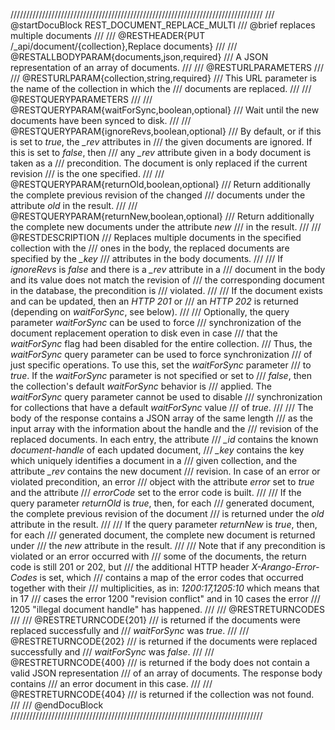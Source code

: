 ////////////////////////////////////////////////////////////////////////////////
/// @startDocuBlock REST_DOCUMENT_REPLACE_MULTI
/// @brief replaces multiple documents
///
/// @RESTHEADER{PUT /_api/document/{collection},Replace documents}
///
/// @RESTALLBODYPARAM{documents,json,required}
/// A JSON representation of an array of documents.
///
/// @RESTURLPARAMETERS
///
/// @RESTURLPARAM{collection,string,required}
/// This URL parameter is the name of the collection in which the
/// documents are replaced.
///
/// @RESTQUERYPARAMETERS
///
/// @RESTQUERYPARAM{waitForSync,boolean,optional}
/// Wait until the new documents have been synced to disk.
///
/// @RESTQUERYPARAM{ignoreRevs,boolean,optional}
/// By default, or if this is set to *true*, the *_rev* attributes in 
/// the given documents are ignored. If this is set to *false*, then
/// any *_rev* attribute given in a body document is taken as a
/// precondition. The document is only replaced if the current revision
/// is the one specified.
///
/// @RESTQUERYPARAM{returnOld,boolean,optional}
/// Return additionally the complete previous revision of the changed 
/// documents under the attribute *old* in the result.
///
/// @RESTQUERYPARAM{returnNew,boolean,optional}
/// Return additionally the complete new documents under the attribute *new*
/// in the result.
///
/// @RESTDESCRIPTION
/// Replaces multiple documents in the specified collection with the
/// ones in the body, the replaced documents are specified by the *_key*
/// attributes in the body documents.
///
/// If *ignoreRevs* is *false* and there is a *_rev* attribute in a
/// document in the body and its value does not match the revision of
/// the corresponding document in the database, the precondition is
/// violated.
///
/// If the document exists and can be updated, then an *HTTP 201* or
/// an *HTTP 202* is returned (depending on *waitForSync*, see below).
///
/// Optionally, the query parameter *waitForSync* can be used to force
/// synchronization of the document replacement operation to disk even in case
/// that the *waitForSync* flag had been disabled for the entire collection.
/// Thus, the *waitForSync* query parameter can be used to force synchronization
/// of just specific operations. To use this, set the *waitForSync* parameter
/// to *true*. If the *waitForSync* parameter is not specified or set to
/// *false*, then the collection's default *waitForSync* behavior is
/// applied. The *waitForSync* query parameter cannot be used to disable
/// synchronization for collections that have a default *waitForSync* value
/// of *true*.
///
/// The body of the response contains a JSON array of the same length
/// as the input array with the information about the handle and the
/// revision of the replaced documents. In each entry, the attribute
/// *_id* contains the known *document-handle* of each updated document,
/// *_key* contains the key which uniquely identifies a document in a
/// given collection, and the attribute *_rev* contains the new document
/// revision. In case of an error or violated precondition, an error
/// object with the attribute *error* set to *true* and the attribute
/// *errorCode* set to the error code is built.
///
/// If the query parameter *returnOld* is *true*, then, for each
/// generated document, the complete previous revision of the document
/// is returned under the *old* attribute in the result.
///
/// If the query parameter *returnNew* is *true*, then, for each
/// generated document, the complete new document is returned under
/// the *new* attribute in the result.
///
/// Note that if any precondition is violated or an error occurred with
/// some of the documents, the return code is still 201 or 202, but
/// the additional HTTP header *X-Arango-Error-Codes* is set, which
/// contains a map of the error codes that occurred together with their
/// multiplicities, as in: *1200:17,1205:10* which means that in 17
/// cases the error 1200 "revision conflict" and in 10 cases the error
/// 1205 "illegal document handle" has happened.
///
/// @RESTRETURNCODES
///
/// @RESTRETURNCODE{201}
/// is returned if the documents were replaced successfully and
/// *waitForSync* was *true*.
///
/// @RESTRETURNCODE{202}
/// is returned if the documents were replaced successfully and
/// *waitForSync* was *false*.
///
/// @RESTRETURNCODE{400}
/// is returned if the body does not contain a valid JSON representation
/// of an array of documents. The response body contains
/// an error document in this case.
///
/// @RESTRETURNCODE{404}
/// is returned if the collection was not found.
///
/// @endDocuBlock
////////////////////////////////////////////////////////////////////////////////
